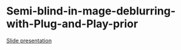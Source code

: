 # Semi-blind-in-mage-deblurring-with-Plug-and-Play-prior

[Slide presentation](semi_blind_with_pnp_prior.pdf)
